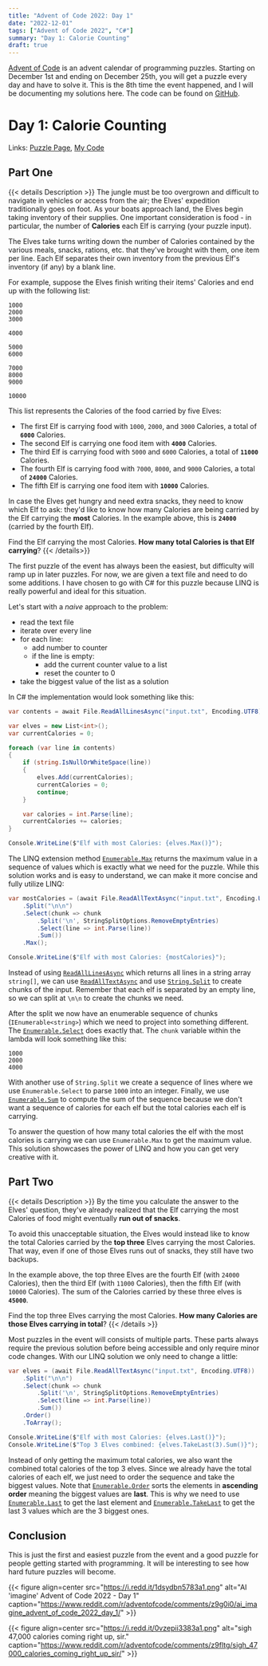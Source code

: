 ```yaml
---
title: "Advent of Code 2022: Day 1"
date: "2022-12-01"
tags: ["Advent of Code 2022", "C#"]
summary: "Day 1: Calorie Counting"
draft: true
---
```


[Advent of Code](https://adventofcode.com) is an advent calendar of programming puzzles. Starting on December 1st and ending on December 25th, you will get a puzzle every day and have to solve it. This is the 8th time the event happened, and I will be documenting my solutions here. The code can be found on [GitHub](https://github.com/erri120/advent-of-code-2022).

# Day 1: Calorie Counting

Links: [Puzzle Page](https://adventofcode.com/2022/day/1), [My Code](https://github.com/erri120/advent-of-code-2022/tree/master/day-01)

## Part One

{{< details Description >}}
The jungle must be too overgrown and difficult to navigate in vehicles or access from the air; the Elves' expedition traditionally goes on foot. As your boats approach land, the Elves begin taking inventory of their supplies. One important consideration is food - in particular, the number of **Calories** each Elf is carrying (your puzzle input).

The Elves take turns writing down the number of Calories contained by the various meals, snacks, rations, etc. that they've brought with them, one item per line. Each Elf separates their own inventory from the previous Elf's inventory (if any) by a blank line.

For example, suppose the Elves finish writing their items' Calories and end up with the following list:

```text
1000
2000
3000

4000

5000
6000

7000
8000
9000

10000
```

This list represents the Calories of the food carried by five Elves:

- The first Elf is carrying food with `1000`, `2000`, and `3000` Calories, a total of **`6000`** Calories.
- The second Elf is carrying one food item with **`4000`** Calories.
- The third Elf is carrying food with `5000` and `6000` Calories, a total of **`11000`** Calories.
- The fourth Elf is carrying food with `7000`, `8000`, and `9000` Calories, a total of **`24000`** Calories.
- The fifth Elf is carrying one food item with **`10000`** Calories.

In case the Elves get hungry and need extra snacks, they need to know which Elf to ask: they'd like to know how many Calories are being carried by the Elf carrying the **most** Calories. In the example above, this is **`24000`** (carried by the fourth Elf).

Find the Elf carrying the most Calories. **How many total Calories is that Elf carrying**?
{{< /details>}}

The first puzzle of the event has always been the easiest, but difficulty will ramp up in later puzzles. For now, we are given a text file and need to do some additions. I have chosen to go with C# for this puzzle because LINQ is really powerful and ideal for this situation.

Let's start with a _naive_ approach to the problem:

- read the text file
- iterate over every line
- for each line:
    - add number to counter
    - if the line is empty:
        - add the current counter value to a list
        - reset the counter to 0
- take the biggest value of the list as a solution

In C# the implementation would look something like this:

```csharp
var contents = await File.ReadAllLinesAsync("input.txt", Encoding.UTF8);

var elves = new List<int>();
var currentCalories = 0;

foreach (var line in contents)
{
    if (string.IsNullOrWhiteSpace(line))
    {
        elves.Add(currentCalories);
        currentCalories = 0;
        continue;
    }

    var calories = int.Parse(line);
    currentCalories += calories;
}

Console.WriteLine($"Elf with most Calories: {elves.Max()}");
```

The LINQ extension method [`Enumerable.Max`](https://learn.microsoft.com/en-us/dotnet/api/system.linq.enumerable.max) returns the maximum value in a sequence of values which is exactly what we need for the puzzle. While this solution works and is easy to understand, we can make it more concise and fully utilize LINQ:

```csharp
var mostCalories = (await File.ReadAllTextAsync("input.txt", Encoding.UTF8))
    .Split("\n\n")
    .Select(chunk => chunk
        .Split('\n', StringSplitOptions.RemoveEmptyEntries)
        .Select(line => int.Parse(line))
        .Sum())
    .Max();

Console.WriteLine($"Elf with most Calories: {mostCalories}");
```

Instead of using [`ReadAllLinesAsync`](https://learn.microsoft.com/en-us/dotnet/api/system.io.file.readalllinesasync) which returns all lines in a string array `string[]`, we can use [`ReadAllTextAsync`](https://learn.microsoft.com/en-us/dotnet/api/system.io.file.readalltextasync) and use [`String.Split`](https://learn.microsoft.com/en-us/dotnet/api/system.string.split) to create chunks of the input. Remember that each elf is separated by an empty line, so we can split at `\n\n` to create the chunks we need.

After the split we now have an enumerable sequence of chunks (`IEnumerable<string>`) which we need to project into something different. The [`Enumerable.Select`](https://learn.microsoft.com/en-us/dotnet/api/system.linq.enumerable.select) does exactly that. The `chunk` variable within the lambda will look something like this:

```text
1000
2000
4000
```

With another use of `String.Split` we create a sequence of lines where we use `Enumerable.Select` to parse `1000` into an integer. Finally, we use [`Enumerable.Sum`](https://learn.microsoft.com/en-us/dotnet/api/system.linq.enumerable.sum) to compute the sum of the sequence because we don't want a sequence of calories for each elf but the total calories each elf is carrying.

To answer the question of how many total calories the elf with the most calories is carrying we can use `Enumerable.Max` to get the maximum value. This solution showcases the power of LINQ and how you can get very creative with it.

## Part Two

{{< details Description >}}
By the time you calculate the answer to the Elves' question, they've already realized that the Elf carrying the most Calories of food might eventually **run out of snacks**.

To avoid this unacceptable situation, the Elves would instead like to know the total Calories carried by the **top three** Elves carrying the most Calories. That way, even if one of those Elves runs out of snacks, they still have two backups.

In the example above, the top three Elves are the fourth Elf (with `24000` Calories), then the third Elf (with `11000` Calories), then the fifth Elf (with `10000` Calories). The sum of the Calories carried by these three elves is **`45000`**.

Find the top three Elves carrying the most Calories. **How many Calories are those Elves carrying in total**?
{{< /details >}}

Most puzzles in the event will consists of multiple parts. These parts always require the previous solution before being accessible and only require minor code changes. With our LINQ solution we only need to change a little:

```csharp
var elves = (await File.ReadAllTextAsync("input.txt", Encoding.UTF8))
    .Split("\n\n")
    .Select(chunk => chunk
        .Split('\n', StringSplitOptions.RemoveEmptyEntries)
        .Select(line => int.Parse(line))
        .Sum())
    .Order()
    .ToArray();

Console.WriteLine($"Elf with most Calories: {elves.Last()}");
Console.WriteLine($"Top 3 Elves combined: {elves.TakeLast(3).Sum()}");
```

Instead of only getting the maximum total calories, we also want the combined total calories of the top 3 elves. Since we already have the total calories of each elf, we just need to order the sequence and take the biggest values. Note that [`Enumerable.Order`](https://learn.microsoft.com/en-us/dotnet/api/system.linq.enumerable.order) sorts the elements in **ascending order** meaning the biggest values are **last**. This is why we need to use [`Enumerable.Last`](https://learn.microsoft.com/en-us/dotnet/api/system.linq.enumerable.last) to get the last element and [`Enumerable.TakeLast`](https://learn.microsoft.com/en-us/dotnet/api/system.linq.enumerable.takelast) to get the last 3 values which are the 3 biggest ones.

## Conclusion

This is just the first and easiest puzzle from the event and a good puzzle for people getting started with programming. It will be interesting to see how hard future puzzles will become.

{{< figure align=center src="https://i.redd.it/1dsydbn5783a1.png" alt="AI 'imagine' Advent of Code 2022 - Day 1" caption="https://www.reddit.com/r/adventofcode/comments/z9g0i0/ai_imagine_advent_of_code_2022_day_1/" >}}

{{< figure align=center src="https://i.redd.it/0vzepii3383a1.png" alt="sigh 47,000 calories coming right up, sir." caption="https://www.reddit.com/r/adventofcode/comments/z9fltg/sigh_47000_calories_coming_right_up_sir/" >}}
